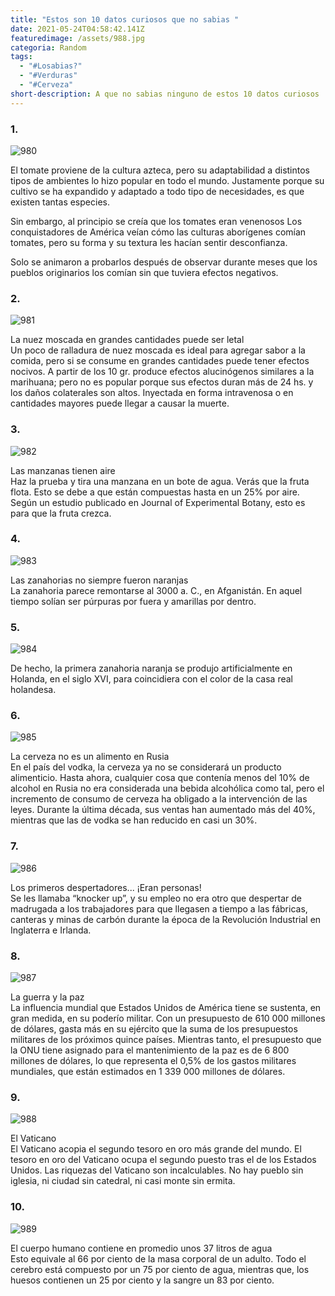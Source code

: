 ```yaml
---
title: "Estos son 10 datos curiosos que no sabias "
date: 2021-05-24T04:58:42.141Z
featuredimage: /assets/988.jpg
categoria: Random
tags:
  - "#Losabias?"
  - "#Verduras"
  - "#Cerveza"
short-description: A que no sabias ninguno de estos 10 datos curiosos
---
```

### 1.

![980](/assets/980.jpg "980")

El tomate proviene de la cultura azteca, pero su adaptabilidad a distintos tipos de ambientes lo hizo popular en todo el mundo. Justamente porque su cultivo se ha expandido y adaptado a todo tipo de necesidades, es que existen tantas especies.

Sin embargo, al principio se creía que los tomates eran venenosos
Los conquistadores de América veían cómo las culturas aborígenes comían tomates, pero su forma y su textura les hacían sentir desconfianza.

Solo se animaron a probarlos después de observar durante meses que los pueblos originarios los comían sin que tuviera efectos negativos.

### 2.

![981](/assets/981.jpg "981")

La nuez moscada en grandes cantidades puede ser letal<br/>
Un poco de ralladura de nuez moscada es ideal para agregar sabor a la comida, pero si se consume en grandes cantidades puede tener efectos nocivos. A partir de los 10 gr. produce efectos alucinógenos similares a la marihuana; pero no es popular porque sus efectos duran más de 24 hs. y los daños colaterales son altos. Inyectada en forma intravenosa o en cantidades mayores puede llegar a causar la muerte.

### 3.

![982](/assets/982.jpeg "982")

Las manzanas tienen aire<br/>
Haz la prueba y tira una manzana en un bote de agua. Verás que la fruta flota. Esto se debe a que están compuestas hasta en un 25% por aire. Según un estudio publicado en Journal of Experimental Botany, esto es para que la fruta crezca.



### 4.

![983](/assets/983.jpg "983")

Las zanahorias no siempre fueron naranjas<br/>
La zanahoria parece remontarse al 3000 a. C., en Afganistán. En aquel tiempo solían ser púrpuras por fuera y amarillas por dentro.



### 5.

![984](/assets/984.jpg "984")

De hecho, la primera zanahoria naranja se produjo artificialmente en Holanda, en el siglo XVI, para coincidiera con el color de la casa real holandesa.



### 6.

![985](/assets/985.jpg "985")

La cerveza no es un alimento en Rusia<br/>
En el país del vodka, la cerveza ya no se considerará un producto alimenticio. Hasta ahora, cualquier cosa que contenía menos del 10% de alcohol en Rusia no era considerada una bebida alcohólica como tal, pero el incremento de consumo de cerveza ha obligado a la intervención de las leyes. Durante la última década, sus ventas han aumentado más del 40%, mientras que las de vodka se han reducido en casi un 30%.

### 7.

![986](/assets/986.jpg "986")

Los primeros despertadores... ¡Eran personas!<br/>
Se les llamaba “knocker up”, y su empleo no era otro que despertar de madrugada a los trabajadores para que llegasen a tiempo a las fábricas, canteras y minas de carbón durante la época de la Revolución Industrial en Inglaterra e Irlanda.

### 8.

![987](/assets/987.jpg "987")

La guerra y la paz <br/>
La influencia mundial que Estados Unidos de América tiene se sustenta, en gran medida, en su poderío militar. Con un presupuesto de 610 000 millones de dólares, gasta más en su ejército que la suma de los presupuestos militares de los próximos quince países. Mientras tanto, el presupuesto que la ONU tiene asignado para el mantenimiento de la paz es de 6 800 millones de dólares, lo que representa el 0,5% de los gastos militares mundiales, que están estimados en 1 339 000 millones de dólares.

### 9.

![988](/assets/988.jpg "988")

El Vaticano <br/>
El Vaticano acopia el segundo tesoro en oro más grande del mundo. El tesoro en oro del Vaticano ocupa el segundo puesto tras el de los Estados Unidos. Las riquezas del Vaticano son incalculables. No hay pueblo sin iglesia, ni ciudad sin catedral, ni casi monte sin ermita.

### 10.

![989](/assets/989.jpg "989")

El cuerpo humano contiene en promedio unos 37 litros de agua <br/>
Esto equivale al 66 por ciento de la masa corporal de un adulto. Todo el cerebro está compuesto por un 75 por ciento de agua, mientras que, los huesos contienen un 25 por ciento y la sangre un 83 por ciento.